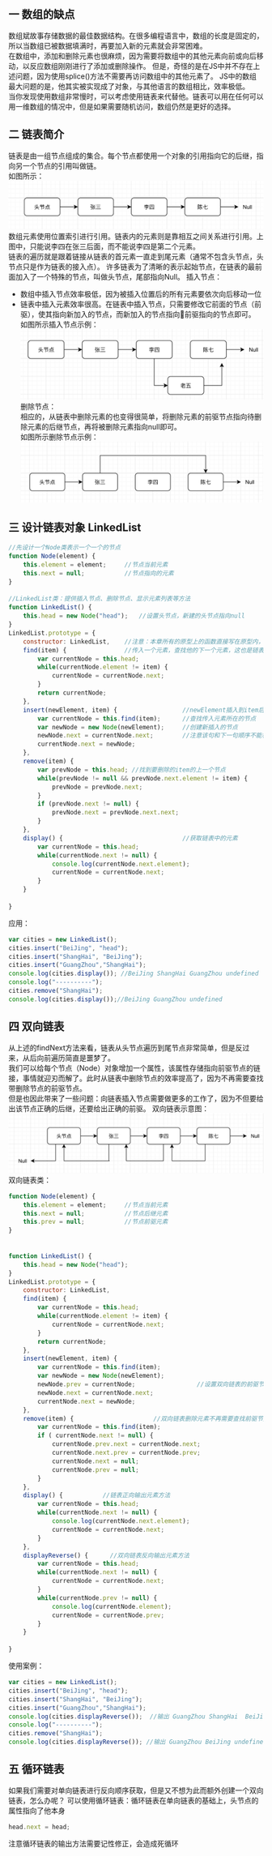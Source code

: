 ## 一 数组的缺点
数组斌故事存储数据的最佳数据结构。在很多编程语言中，数组的长度是固定的，所以当数组已被数据填满时，再要加入新的元素就会非常困难。  
在数组中，添加和删除元素也很麻烦，因为需要将数组中的其他元素向前或向后移动，以反应数组刚刚进行了添加或删除操作。
但是，奇怪的是在JS中并不存在上述问题，因为使用splice()方法不需要再访问数组中的其他元素了。
JS中的数组最大问题的是，他其实被实现成了对象，与其他语言的数组相比，效率极低。  
当你发现使用数组非常慢时，可以考虑使用链表来代替他。链表可以用在任何可以用一维数组的情况中，但是如果需要随机访问，数组仍然是更好的选择。
## 二 链表简介
链表是由一组节点组成的集合。每个节点都使用一个对象的引用指向它的后继，指向另一个节点的引用叫做链。  
如图所示：
![](/images/Algorithm/js-04.png)
数组元素使用位置索引进行引用。链表内的元素则是靠相互之间关系进行引用。上图中，只能说李四在张三后面，而不能说李四是第二个元素。  
链表的遍历就是跟着链接从链表的首元素一直走到尾元素（通常不包含头节点，头节点只是作为链表的接入点）。
许多链表为了清晰的表示起始节点，在链表的最前面加入了一个特殊的节点，叫做头节点，尾部指向Null。
插入节点：
- 数组中插入节点效率极低，因为被插入位置后的所有元素要依次向后移动一位
- 链表中插入元素效率很高。在链表中插入节点，只需要修改它前面的节点（前驱），使其指向新加入的节点，而新加入的节点指向前驱指向的节点即可。
如图所示插入节点示例：
![](/images/Algorithm/js-05.png)
删除节点：  
相应的，从链表中删除元素的也变得很简单，将删除元素的前驱节点指向待删除元素的后继节点，再将被删除元素指向null即可。  
如图所示删除节点示例：
![](/images/Algorithm/js-06.png)
## 三 设计链表对象 LinkedList
```js
//先设计一个Node类表示一个一个的节点
function Node(element) {
    this.element = element;     //节点当前元素
    this.next = null;           //节点指向的元素
}

//LinkedList类：提供插入节点、删除节点、显示元素列表等方法
function LinkedList() {
    this.head = new Node("head");   //设置头节点，新建的头节点指向null
}
LinkedList.prototype = {            
    constructor: LinkedList,    //注意：本章所有的原型上的函数直接写在原型内，此时需要修改构造器指向
    find(item) {                //传入一个元素，查找他的下一个元素，这也是链表的训话迭代方式
        var currentNode = this.head;
        while(currentNode.element != item) {
            currentNode = currentNode.next;
        }
        return currentNode;
    },
    insert(newElement, item) {                  //newElement插入到item后
        var currentNode = this.find(item);      //查找传入元素所在的节点
        var newNode = new Node(newElement);     //创建新插入的节点
        newNode.next = currentNode.next;        //注意该句和下一句顺序不能相反
        currentNode.next = newNode;
    },
    remove(item) {
        var prevNode = this.head; //找到要删除的item的上一个节点
        while(prevNode != null && prevNode.next.element != item) {
            prevNode = prevNode.next;
        }
        if (prevNode.next != null) {
            prevNode.next = prevNode.next.next;
        }
    },
    display() {                                 //获取链表中的元素
        var currentNode = this.head;
        while(currentNode.next != null) {
            console.log(currentNode.next.element);
            currentNode = currentNode.next;
        }
    }

}
```
应用：
```js
var cities = new LinkedList();
cities.insert("BeiJing", "head");
cities.insert("ShangHai", "BeiJing");
cities.insert("GuangZhou","ShangHai");
console.log(cities.display()); //BeiJing ShangHai GuangZhou undefined
console.log("----------"); 
cities.remove("ShangHai");
console.log(cities.display());//BeiJing GuangZhou undefined
```
## 四 双向链表
从上述的findNext方法来看，链表从头节点遍历到尾节点非常简单，但是反过来，从后向前遍历简直是噩梦了。  
我们可以给每个节点（Node）对象增加一个属性，该属性存储指向前驱节点的链接，事情就迎刃而解了。此时从链表中删除节点的效率提高了，因为不再需要查找带删除节点的前驱节点。  
但是也因此带来了一些问题：向链表插入节点需要做更多的工作了，因为不但要给出该节点正确的后继，还要给出正确的前驱。
双向链表示意图：
![](/images/Algorithm/js-07.png)
双向链表类：
```js
function Node(element) {
    this.element = element;     //节点当前元素
    this.next = null;           //节点后继元素
    this.prev = null;           //节点前驱元素
}


function LinkedList() {
    this.head = new Node("head");   
}
LinkedList.prototype = {            
    constructor: LinkedList, 
    find(item) {               
        var currentNode = this.head;
        while(currentNode.element != item) {
            currentNode = currentNode.next;
        }
        return currentNode;
    },
    insert(newElement, item) {                 
        var currentNode = this.find(item);     
        var newNode = new Node(newElement);        
        newNode.prev = currentNode;                 //设置双向链表的前驱节点      
        newNode.next = currentNode.next;       
        currentNode.next = newNode;
    },
    remove(item) {                      //双向链表删除元素不再需要查找前驱节点
        var currentNode = this.find(item);
        if ( currentNode.next != null) {
            currentNode.prev.next = currentNode.next;
            currentNode.next.prev = currentNode.prev;
            currentNode.next = null;
            currentNode.prev = null;
        }
    },
    display() {           //链表正向输出元素方法                     
        var currentNode = this.head;
        while(currentNode.next != null) {
            console.log(currentNode.next.element);
            currentNode = currentNode.next;
        }
    },
    displayReverse() {      //双向链表反向输出元素方法
        var currentNode = this.head;
        while(currentNode.next != null) {
            currentNode = currentNode.next;
        }
        while(currentNode.prev != null) {
            console.log(currentNode.element);
            currentNode = currentNode.prev;
        }
    }

}
```
使用案例：
```js
var cities = new LinkedList();
cities.insert("BeiJing", "head");
cities.insert("ShangHai", "BeiJing");
cities.insert("GuangZhou","ShangHai");
console.log(cities.displayReverse());  //输出 GuangZhou ShangHai  BeiJing undefined
console.log("----------"); 
cities.remove("ShangHai");
console.log(cities.displayReverse()); //输出 GuangZhou BeiJing undefined
```
## 五 循环链表
如果我们需要对单向链表进行反向顺序获取，但是又不想为此而额外创建一个双向链表，怎么办呢？
可以使用循环链表：循环链表在单向链表的基础上，头节点的属性指向了他本身
```js
head.next = head;
```
注意循环链表的输出方法需要记性修正，会造成死循环